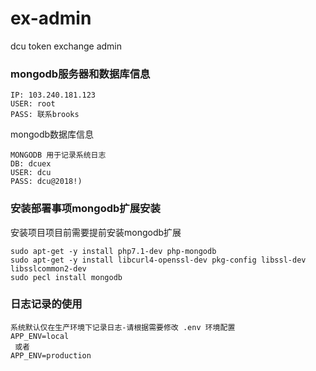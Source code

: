 # ex-admin
dcu token exchange admin

### mongodb服务器和数据库信息

```
IP: 103.240.181.123
USER: root
PASS: 联系brooks
```

mongodb数据库信息
```
MONGODB 用于记录系统日志
DB: dcuex
USER: dcu
PASS: dcu@2018!)
```

### 安装部署事项mongodb扩展安装


安装项目项目前需要提前安装mongodb扩展
```
sudo apt-get -y install php7.1-dev php-mongodb
sudo apt-get -y install libcurl4-openssl-dev pkg-config libssl-dev libsslcommon2-dev
sudo pecl install mongodb
```

### 日志记录的使用

```
系统默认仅在生产环境下记录日志-请根据需要修改 .env 环境配置
APP_ENV=local
 或者
APP_ENV=production
```
